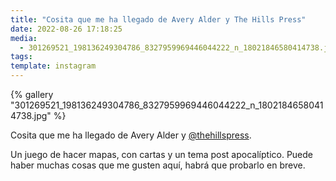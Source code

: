 ```yaml
---
title: "Cosita que me ha llegado de Avery Alder y The Hills Press"
date: 2022-08-26 17:18:25
media:
  - 301269521_198136249304786_8327959969446044222_n_18021846580414738.jpg
tags:
template: instagram
---
```


{% gallery "301269521_198136249304786_8327959969446044222_n_18021846580414738.jpg" %}

Cosita que me ha llegado de Avery Alder y [@thehillspress](https://instagram.com/thehillspress).

Un juego de hacer mapas, con cartas y un tema post apocalíptico. Puede haber muchas cosas que me gusten aquí, habrá que probarlo en breve.
